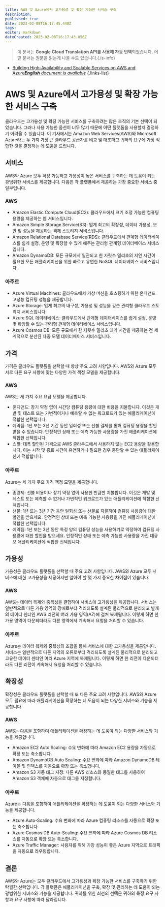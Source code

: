 ```yaml
---
title: AWS 및 Azure에서 고가용성 및 확장 가능한 서비스 구축
description: 
published: true
date: 2023-02-08T16:17:45.448Z
tags: 
editor: markdown
dateCreated: 2023-02-08T16:17:43.856Z
---
```


> 이 문서는 **Google Cloud Translation API를 사용해 자동 번역**되었습니다.
어떤 문서는 원문을 읽는게 나을 수도 있습니다.{.is-info}



- [Building High-Availability and Scalable Services on AWS and Azure***English** document is available*](/en/Knowledge-base/Cloud/building-high-availability-and-scalable-services-on-aws-and-azure)
{.links-list}


# AWS 및 Azure에서 고가용성 및 확장 가능한 서비스 구축

클라우드는 고가용성 및 확장 가능한 서비스를 구축하려는 많은 조직의 기본 선택이 되었습니다. 그러나 사용 가능한 옵션이 너무 많기 때문에 어떤 플랫폼을 사용할지 결정하기 어려울 수 있습니다. 이 기사에서는 Amazon Web Services(AWS)와 Microsoft Azure라는 두 가지 가장 큰 클라우드 공급자를 비교 및 대조하고 귀하의 요구에 가장 적합한 것을 결정하는 데 도움을 드립니다.

## 서비스

AWS와 Azure 모두 확장 가능하고 가용성이 높은 서비스를 구축하는 데 도움이 되는 광범위한 서비스를 제공합니다. 다음은 각 플랫폼에서 제공하는 가장 중요한 서비스 중 일부입니다.

### AWS

- Amazon Elastic Compute Cloud(EC2): 클라우드에서 크기 조정 가능한 컴퓨팅 용량을 제공하는 웹 서비스입니다.
- Amazon Simple Storage Service(S3): 업계 최고의 확장성, 데이터 가용성, 보안 및 성능을 제공하는 객체 스토리지 서비스입니다.
- Amazon Relational Database Service(RDS): 클라우드에서 관계형 데이터베이스를 쉽게 설정, 운영 및 확장할 수 있게 해주는 관리형 관계형 데이터베이스 서비스입니다.
- Amazon DynamoDB: 모든 규모에서 일관되고 한 자릿수 밀리초의 지연 시간이 필요한 모든 애플리케이션을 위한 빠르고 유연한 NoSQL 데이터베이스 서비스입니다.

### 아주르

- Azure Virtual Machines: 클라우드에서 가상 머신을 호스팅하기 위한 온디맨드 고성능 컴퓨팅 성능을 제공합니다.
- Azure Storage: 업계 최고의 내구성, 가용성 및 성능을 갖춘 관리형 클라우드 스토리지 서비스입니다.
- Azure SQL 데이터베이스: 클라우드에서 관계형 데이터베이스를 쉽게 설정, 운영 및 확장할 수 있는 관리형 관계형 데이터베이스 서비스입니다.
- Azure Cosmos DB: 모든 규모에서 한 자릿수 밀리초 대기 시간을 제공하는 전 세계적으로 분산된 다중 모델 데이터베이스 서비스입니다.

## 가격

가격은 클라우드 플랫폼을 선택할 때 항상 주요 고려 사항입니다. AWS와 Azure 모두 서로 다른 요구 사항에 맞는 다양한 가격 책정 모델을 제공합니다.

### AWS

AWS는 세 가지 주요 요금 모델을 제공합니다.

- 온디맨드: 장기 약정 없이 시간당 컴퓨팅 용량에 대한 비용을 지불합니다. 이것은 개발 및 테스트 또는 가변적이거나 예측할 수 없는 워크로드가 있는 애플리케이션에 적합한 선택입니다.
- 예약됨: 1년 또는 3년 기간 동안 일회성 또는 선불 결제를 통해 컴퓨팅 용량을 할인받을 수 있습니다. 안정적인 상태 또는 예측 가능한 사용량을 가진 애플리케이션에 적합한 선택입니다.
- 스팟: 대폭 할인된 가격으로 AWS 클라우드에서 사용하지 않는 EC2 용량을 활용합니다. 이는 시작 및 종료 시간이 유연하거나 필요한 경우 중단할 수 있는 애플리케이션에 적합합니다.

### 아주르

Azure는 세 가지 주요 가격 책정 모델을 제공합니다.

- 종량제: 선불 비용이나 장기 약정 없이 사용한 만큼만 지불합니다. 이것은 개발 및 테스트 또는 예측할 수 없거나 가변적인 워크로드가 있는 애플리케이션에 적합한 선택입니다.
- 선불: 1년 또는 3년 기간 동안 일회성 또는 선불로 지불하여 컴퓨팅 사용량에 대한 할인을 받으세요. 안정적인 상태 또는 예측 가능한 사용량을 가진 애플리케이션에 적합한 선택입니다.
- 예약됨: 1년 또는 3년 동안 특정 양의 컴퓨팅 성능을 사용하기로 약정하여 컴퓨팅 사용량에 대한 할인을 받으세요. 안정적인 상태 또는 예측 가능한 사용량을 가진 대규모 애플리케이션에 적합한 선택입니다.

## 가용성

가용성은 클라우드 플랫폼을 선택할 때 주요 고려 사항입니다. AWS와 Azure 모두 서비스에 대한 고가용성을 제공하지만 알아야 할 몇 가지 중요한 차이점이 있습니다.

### AWS

AWS는 데이터 복제와 중복성을 결합하여 서비스에 고가용성을 제공합니다. 서비스는 일반적으로 다른 가용 영역의 장애로부터 격리되도록 설계된 물리적으로 분리되고 별개의 데이터 센터인 AWS 리전의 여러 가용 영역(AZ)에 걸쳐 복제됩니다. 이렇게 하면 한 가용 영역이 다운되더라도 다른 영역에서 계속해서 요청을 처리할 수 있습니다.

### 아주르

Azure는 데이터 복제와 중복성의 조합을 통해 서비스에 대한 고가용성을 제공합니다. 서비스는 일반적으로 다른 지역의 오류로부터 격리되도록 설계된 물리적으로 분리되고 고유한 데이터 센터인 여러 Azure 지역에 복제됩니다. 이렇게 하면 한 리전이 다운되더라도 다른 리전이 계속해서 요청을 처리할 수 있습니다.

## 확장성

확장성은 클라우드 플랫폼을 선택할 때 또 다른 주요 고려 사항입니다. AWS와 Azure 모두 필요에 따라 애플리케이션을 확장하는 데 도움이 되는 다양한 서비스와 기능을 제공합니다.

### AWS

AWS는 다음을 포함하여 애플리케이션을 확장하는 데 도움이 되는 다양한 서비스와 기능을 제공합니다.

- Amazon EC2 Auto Scaling: 수요 변화에 따라 Amazon EC2 용량을 자동으로 확장 또는 축소합니다.
- Amazon DynamoDB Auto Scaling: 수요 변화에 따라 Amazon DynamoDB 테이블 및 인덱스를 자동으로 확장 또는 축소합니다.
- Amazon S3 자동 태그 지정: 다른 AWS 리소스와 동일한 태그를 사용하여 Amazon S3 객체에 자동으로 태그를 지정합니다.

### 아주르

Azure는 다음을 포함하여 애플리케이션을 확장하는 데 도움이 되는 다양한 서비스와 기능을 제공합니다.

- Azure Auto-Scaling: 수요 변화에 따라 Azure 컴퓨팅 리소스를 자동으로 확장 또는 축소합니다.
- Azure Cosmos DB Auto-Scaling: 수요 변화에 따라 Azure Cosmos DB 리소스를 자동으로 확장 또는 축소합니다.
- Azure Traffic Manager: 사용자를 위해 가장 성능이 좋은 Azure 지역으로 트래픽을 자동으로 라우팅합니다.

## 결론

 AWS와 Azure는 모두 클라우드에서 고가용성과 확장 가능한 서비스를 구축하기 위한 탁월한 선택입니다. 각 플랫폼은 애플리케이션을 구축, 확장 및 관리하는 데 도움이 되는 광범위한 서비스와 기능을 제공합니다. 귀하를 위한 최선의 선택은 귀하의 특정 요구 사항과 요구 사항에 따라 달라집니다.